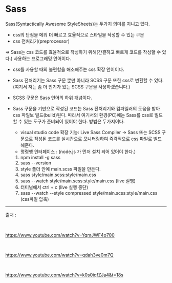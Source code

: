 # Sass

Sass(Syntactically Awesome StyleSheets)는 두가지 의미를 지니고 있다.

- css의 단점을 메워 더 빠르고 효율적으로 스타일을 작성할 수 있는 구문
- css 전처리기(preprocessor)

=> Sass는 css 코드를 효율적으로 작성하기 위해(간결하고 빠르게 코드를 작성할 수 있다.) 사용하는 프로그래밍 언어이다.

- css를 사용할 때의 불편함을 해소해주는 css 확장 언어이다.
- Sass 전처리기는 Sass 구문 뿐만 아니라 SCSS 구문 또한 css로 변환할 수 있다. (여기서 저는 좀 더 인기가 있는 SCSS 구문을 사용하겠습니다.)
- SCSS 구문은 Sass 언어의 하위 개념이다.

- Sass 구문을 기반으로 작성된 코드는 Sass 전처리기와 컴파일러의 도움을 받아 css 파일보 빌드(build)된다. 따라서 여기서의 환경(PC)에는 Sass를 css로 빌드할 수 있는 도구가 준비되어 있어야 한다. 방법은 두가지이다.
  - visual studio code 확장 기능: Live Sass Compiler
    -> Sass 또는 SCSS 구문으로 작성된 코드를 실시간으로 모니터링하여 즉각적으로 css 파일로 빌드 해준다.
  - 명령행 인터페이스 : (node.js 가 먼저 설치 되어 있어야 한다.)
  1. npm install -g sass
  2. sass --version
  3. style 폴더 안에 main.scss 파일을 만든다.
  4. sass style/main.scss:style/main.css
  5. sass --watch style/main.scss:style/main.css (live 실행)
  6. 터미널에서 ctrl + c (live 실행 중단)
  7. sass --watch --style compressed style/main.scss:style/main.css (css파일 압축)

<hr>

출처 :

<br/>

https://www.youtube.com/watch?v=YqmJWF4o700

<br/>

https://www.youtube.com/watch?v=qdah3ve0m7Q

<br/>

https://www.youtube.com/watch?v=k0s0iqfZJa4&t=18s
